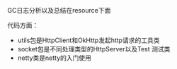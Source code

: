 GC日志分析以及总结在resource下面

代码方面：
- utils包是HttpClient和OkHttp发起http请求的工具类 
- socket包是不同处理类型的HttpServer以及Test 测试类
- netty类是netty的入门使用
